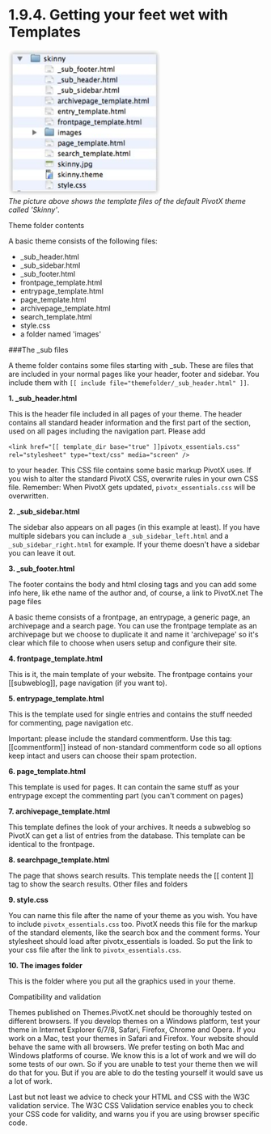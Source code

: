 # 1.9.4. Getting your feet wet with Templates

<a href="/images/1-9-4.png" class="fancybox"><img src="/images/1-9-4.png" width="300"
  alt="Screenshot" /></a>   
*The picture above shows the template files of the default PivotX theme called 'Skinny'*.

 [1]: http://docs.google.com/File?id=dgf95wcb_351gww7bdf7_b
 
 Theme folder contents

A basic theme consists of the following files:

 - _sub_header.html
 - _sub_sidebar.html
 - _sub_footer.html
 - frontpage_template.html
 - entrypage_template.html
 - page_template.html
 - archivepage_template.html
 - search_template.html
 - style.css
 - a folder named 'images'

###The _sub files

A theme folder contains some files starting with _sub. These are files that are included in your normal pages like your header, footer and sidebar. You include them with `[[ include file="themefolder/_sub_header.html" ]]`.

**1. _sub_header.html**

This is the header file included in all pages of your theme. The header contains
all standard header information and the first part of the <body> section, used 
on all pages including the navigation part.
Please add 

	<link href="[[ template_dir base="true" ]]pivotx_essentials.css" rel="stylesheet" type="text/css" media="screen" />


to your header. This CSS file contains some basic markup PivotX uses. If you wish 
to alter the standard PivotX CSS, overwrite rules in your own CSS file.
Remember: When PivotX gets updated, `pivotx_essentials.css` will be overwritten.

**2. _sub_sidebar.html**

The sidebar also appears on all pages (in this example at least). If you have multiple sidebars you can include a `_sub_sidebar_left.html` and a `_sub_sidebar_right.html` for example. If your theme doesn't have a sidebar you can leave it out.

**3. _sub_footer.html**

The footer contains the body and html closing tags and you can add some info here, lik ethe name of the author and, of course, a link to PivotX.net
The page files

A basic theme consists of a frontpage, an entrypage, a generic page, an archivepage and a search page. You can use the frontpage template as an archivepage but we choose to duplicate it and name it 'archivepage' so it's clear which file to choose when users setup and configure their site.

**4. frontpage_template.html**

This is it, the main template of your website. The frontpage contains your [[subweblog]], page navigation (if you want to).

**5. entrypage_template.html**

This is the template used for single entries and contains the stuff needed for commenting, page navigation etc.

<p class="note" markdown=1">Important: please include the standard commentform. Use this tag: [[commentform]] instead of non-standard commentform code so all options keep intact and users can choose their spam protection.</p>

**6. page_template.html**

This template is used for pages. It can contain the same stuff as your entrypage except the commenting part (you can't comment on pages)

**7. archivepage_template.html**

This template defines the look of your archives. It needs a subweblog so PivotX can get a list of entries from the database. This template can be identical to the frontpage.

**8. searchpage_template.html**

The page that shows search results. This template needs the [[ content ]] tag to show the search results.
Other files and folders

**9. style.css**

You can name this file after the name of your theme as you wish. You have to include `pivotx_essentials.css` too. PivotX needs this file for the markup of the standard elements, like the search box and the comment forms. Your stylesheet should load after pivotx_essentials is loaded. So put the link to your css file after the link to `pivotx_essentials.css`.

**10. The images folder**

This is the folder where you put all the graphics used in your theme.


Compatibility and validation

Themes published on Themes.PivotX.net should be thoroughly tested on different browsers. If you develop themes on a Windows platform, test your theme in Internet Explorer 6/7/8, Safari, Firefox, Chrome and Opera. If you work on a Mac, test your themes in Safari and Firefox. Your website should behave the same with all browsers. We prefer testing on both Mac and Windows platforms of course.
We know this is a lot of work and we will do some tests of our own. So if you are unable to test your theme then we will do that for you. But if you are able to do the testing yourself it would save us a lot of work.

Last but not least we advice to check your HTML and CSS with the W3C validation service. The W3C CSS Validation service enables you to check your CSS code for validity, and warns you if you are using browser specific code.

